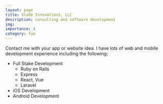 ```yaml
---
layout: page
title: Slade Innovations, LLC
description: consulting and software development
img:
importance: 4
category: fun
---
```



Contact me with your app or website idea. I have lots of web and mobile development experience including the following:

* Full Stake Development
  * Ruby on Rails
  * Express
  * React, Vue
  * Laravel
* iOS Development
* Android Development



